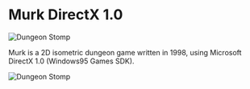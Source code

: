# Murk DirectX 1.0

![Dungeon Stomp](../main/artwork/Murk01.jpg)

Murk is a 2D isometric dungeon game written in 1998, using Microsoft DirectX 1.0 (Windows95 Games SDK).

![Dungeon Stomp](../main/artwork/murk256.jpg)

